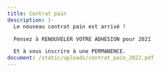 ```yaml
---
title: Contrat pain
description: |-
  Le nouveau contrat pain est arrivé !

  Pensez à RENOUVELER VOTRE ADHESION pour 2021

  Et à vous inscrire à une PERMANENCE.
document: /static/uploads/contrat_pain_2022.pdf
---
```

